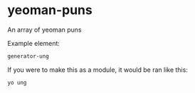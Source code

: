 # yeoman-puns

An array of yeoman puns

Example element:

```bash
generator-ung
```

If you were to make this as a module, it would be ran like this:

```bash
yo ung
```
